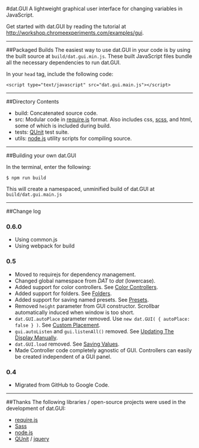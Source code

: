 #dat.GUI
A lightweight graphical user interface for changing variables in JavaScript. 

Get started with dat.GUI by reading the tutorial at http://workshop.chromeexperiments.com/examples/gui.

----

##Packaged Builds
The easiest way to use dat.GUI in your code is by using the built source at `build/dat.gui.min.js`. These built JavaScript files bundle all the necessary dependencies to run dat.GUI.

In your `head` tag, include the following code:
```
<script type="text/javascript" src="dat.gui.main.js"></script>
```

----


##Directory Contents
 * build: Concatenated source code.
 * src: Modular code in [require.js](http://requirejs.org/) format. Also includes css, [scss](http://sass-lang.com/), and html, some of which is included during build.
 * tests: [QUnit](https://github.com/jquery/qunit) test suite.
 * utils: [node.js](http://nodejs.org/) utility scripts for compiling source.

----

##Building your own dat.GUI

In the terminal, enter the following:

```
$ npm run build
```

This will create a namespaced, unminified build of dat.GUI at `build/dat.gui.main.js`

----

##Change log

### 0.6.0
 * Using common.js
 * Using webpack for build

### 0.5
 * Moved to requirejs for dependency management.
 * Changed global namespace from *DAT* to *dat* (lowercase).
 * Added support for color controllers. See [Color Controllers](http://workshop.chromeexperiments.com/examples/gui/#4--Color-Controllers).
 * Added support for folders. See [Folders](http://workshop.chromeexperiments.com/examples/gui/#3--Folders).
 * Added support for saving named presets.  See [Presets](http://workshop.chromeexperiments.com/examples/gui/examples/gui/#6--Presets).
 * Removed `height` parameter from GUI constructor. Scrollbar automatically induced when window is too short.
 * `dat.GUI.autoPlace` parameter removed. Use `new dat.GUI( { autoPlace: false } )`. See [Custom Placement](http://workshop.chromeexperiments.com/examples/gui/#9--Custom-Placement).
 * `gui.autoListen` and `gui.listenAll()` removed. See [Updating The Display Manually](http://workshop.chromeexperiments.com/examples/gui/#11--Updating-the-Display-Manually).
 * `dat.GUI.load` removed. See [Saving Values](http://workshop.chromeexperiments.com/examples/gui/#5--Saving-Values).
 * Made Controller code completely agnostic of GUI. Controllers can easily be created independent of a GUI panel.


### 0.4

 * Migrated from GitHub to Google Code.

----

##Thanks
The following libraries / open-source projects were used in the development of dat.GUI:
 * [require.js](http://requirejs.org/)
 * [Sass](http://sass-lang.com/)
 * [node.js](http://nodejs.org/)
 * [QUnit](https://github.com/jquery/qunit) / [jquery](http://jquery.com/)